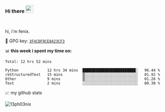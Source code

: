 ### Hi there <img src="https://media.giphy.com/media/hvRJCLFzcasrR4ia7z/giphy.gif" width="25px">

<br />

hi, i'm fenix.

:key: GPG key: [`3F4CDF9CE8423CF3`](https://github.com/13ph03nix.gpg)


📊 **this week i spent my time on:**
<!--START_SECTION:waka-->
```text
Total: 12 hrs 52 mins

Python             12 hrs 34 mins  ████████████████████████░   96.44 % 
reStructuredText   15 mins         ▒░░░░░░░░░░░░░░░░░░░░░░░░   01.92 % 
Other              9 mins          ▒░░░░░░░░░░░░░░░░░░░░░░░░   01.26 % 
Text               2 mins          ░░░░░░░░░░░░░░░░░░░░░░░░░   00.30 % 
```
<!--END_SECTION:waka-->


📈 my github stats

<a>
<img align="center" src="https://github-readme-stats.vercel.app/api?username=13ph03nix&show_icons=true&hide=stars&include_all_commits=true&theme=blueberry" alt="13ph03nix" />
</a>
